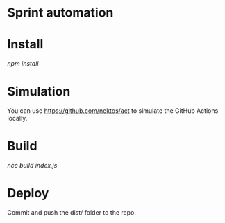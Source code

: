 # Sprint automation

# Install

_npm install_

# Simulation

You can use https://github.com/nektos/act to simulate the GitHub Actions locally.

# Build

_ncc build index.js_

# Deploy

Commit and push the dist/ folder to the repo.
